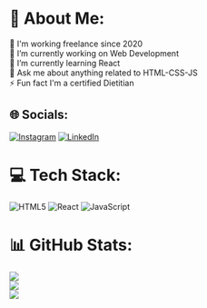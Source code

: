# 💫 About Me:
🚀 I'm working freelance since 2020 <br>🔭 I’m currently working on Web Development<br>🌱 I’m currently learning React<br>💬 Ask me about anything related to HTML-CSS-JS<br>⚡ Fun fact I'm a certified Dietitian


## 🌐 Socials:
[![Instagram](https://img.shields.io/badge/Instagram-%23E4405F.svg?logo=Instagram&logoColor=white)](https://instagram.com/dyt.batuhanarslan) [![LinkedIn](https://img.shields.io/badge/LinkedIn-%230077B5.svg?logo=linkedin&logoColor=white)](https://www.linkedin.com/in/batuhanarslandev) 

# 💻 Tech Stack:
![HTML5](https://img.shields.io/badge/html5-%23E34F26.svg?style=for-the-badge&logo=html5&logoColor=white) ![React](https://img.shields.io/badge/react-%2320232a.svg?style=for-the-badge&logo=react&logoColor=%2361DAFB) ![JavaScript](https://img.shields.io/badge/javascript-%23323330.svg?style=for-the-badge&logo=javascript&logoColor=%23F7DF1E)
# 📊 GitHub Stats:
![](https://github-readme-stats.vercel.app/api?username=batuhandev&theme=dark&hide_border=false&include_all_commits=false&count_private=false)<br/>
![](https://github-readme-streak-stats.herokuapp.com/?user=batuhandev&theme=dark&hide_border=false)<br/>
![](https://github-readme-stats.vercel.app/api/top-langs/?username=batuhandev&theme=dark&hide_border=false&include_all_commits=false&count_private=false&layout=compact)
